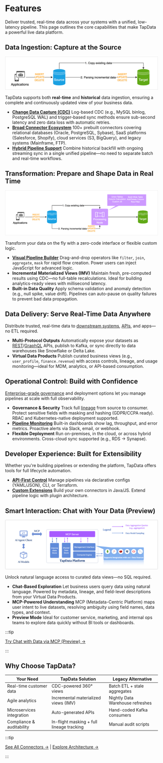 # Features

Deliver trusted, real-time data across your systems with a unified, low-latency pipeline. This page outlines the core capabilities that make TapData a powerful live data platform.

## Data Ingestion: Capture at the Source

![Data Replication Workflow](../images/features_data_copy.png)

TapData supports both **real-time** and **historical** data ingestion, ensuring a complete and continuously updated view of your business data.

- **[Change Data Capture (CDC)](change-data-capture-mechanism.md)**
  Log-based CDC (e.g., MySQL binlog, PostgreSQL WAL) and trigger-based sync methods ensure sub-second latency and zero data loss with automatic retries.
- [**Broad Connector Ecosystem**](../connectors/supported-data-sources.md)
  100+ prebuilt connectors covering relational databases (Oracle, PostgreSQL, Sybase), SaaS platforms (Salesforce, Shopify), cloud services (S3, BigQuery), and legacy systems (Mainframe, FTP).
- [**Hybrid Pipeline Support**](../data-replication/create-task.md)
  Combine historical backfill with ongoing streaming sync in a single unified pipeline—no need to separate batch and real-time workflows.

## Transformation: Prepare and Shape Data in Real Time

![Data Transformation Workflow](../images/features_data_dev.png)

Transform your data on the fly with a zero-code interface or flexible custom logic.

- **[Visual Pipeline Builder](../operational-data-hub/mdm-layer/prepare-and-transform.md)**
  Drag-and-drop operators like `filter`, `join`, `aggregate`, `mask` for rapid flow creation. Power users can inject JavaScript for advanced logic.
- **Incremental Materialized Views (IMV)**
  Maintain fresh, pre-computed results using CDC—no full-table recalculations. Ideal for building analytics-ready views with millisecond latency.
- **Built-in Data Quality**
  Apply schema validation and anomaly detection (e.g., null spike, value drift). Pipelines can auto-pause on quality failures to prevent bad data propagation.

## Data Delivery: Serve Real-Time Data Anywhere

Distribute trusted, real-time data to [downstream systems](../operational-data-hub/adm-layer/sync-downstream.md), [APIs](../operational-data-hub/adm-layer/integrate-apis.md), and apps—no ETL required.

- **Multi-Protocol Outputs**
  Automatically expose your datasets as [REST](../publish-apis/query/query-via-restful.md)/[GraphQL](../publish-apis/query/query-via-graphql.md) APIs, publish to Kafka, or sync directly to data warehouses like Snowflake or Delta Lake.
- **Virtual Data Products**
  Publish curated business views (e.g., `user_profile`, `finance.revenue`) with access controls, lineage, and usage monitoring—ideal for MDM, analytics, or API-based consumption.

## Operational Control: Build with Confidence

[Enterprise-grade governance](../operational-data-hub/plan-data-platform.md) and deployment options let you manage pipelines at scale with full observability.

- **Governance & Security**
  Track full [lineage](../operational-data-hub/fdm-layer/explore-fdm-tables.md) from source to consumer. Protect sensitive fields with masking and hashing (GDPR/CCPA ready). RBAC and Kubernetes-native deployment supported.
- **[Pipeline Monitoring](../data-replication/monitor-task.md)**
  Built-in dashboards show lag, throughput, and error metrics. Proactive alerts via Slack, email, or webhook.
- **Flexible Deployment**
  Run on-premises, in the cloud, or across hybrid environments. Cross-cloud sync supported (e.g., RDS → Synapse).

## Developer Experience: Built for Extensibility

Whether you're building pipelines or extending the platform, TapData offers tools for full lifecycle automation.

- **[API-First Control](../experimental/tapflow/introduction.md)**
  Manage pipelines via declarative configs (YAML/JSON), CLI, or Terraform.
- [**Custom Extensions**](../operational-data-hub/advanced/README.md)
  Build your own connectors in Java/JS. Extend pipeline logic with plugin architecture.

## Smart Interaction: Chat with Your Data (Preview)

![TapData MCP Server Overview](../images/tapdata_mcp_server_introduction.png)

Unlock natural language access to curated data views—no SQL required.

- **Chat-Based Exploration**
  Let business users query data using natural language. Powered by metadata, lineage, and field-level descriptions from your Virtual Data Products.
- **MCP-Powered Understanding**
  MCP (Metadata-Centric Platform) maps user intent to live datasets, resolving ambiguity using field names, data types, and context.
- **Preview Mode**
  Ideal for customer service, marketing, and internal ops teams to explore data quickly without BI tools or dashboards.

:::tip

[Try Chat with Data via MCP (Preview) →](../experimental/mcp/introduction.md)

:::

## Why Choose TapData?

| **Your Need**             | **TapData Solution**                      | **Legacy Alternative**           |
| ------------------------- | ----------------------------------------- | -------------------------------- |
| Real-time customer data   | CDC-powered 360° views                    | Batch ETL + stale aggregates     |
| Agile analytics           | Incremental materialized views (IMV)      | Nightly Data Warehouse refreshes |
| Microservices integration | Auto-generated APIs                       | Hand-coded Kafka consumers       |
| Compliance & auditability | In-flight masking + full lineage tracking | Manual audit scripts             |

:::tip

[See All Connectors →](../connectors/supported-data-sources.md) | [Explore Architecture →](architecture.md)

:::

